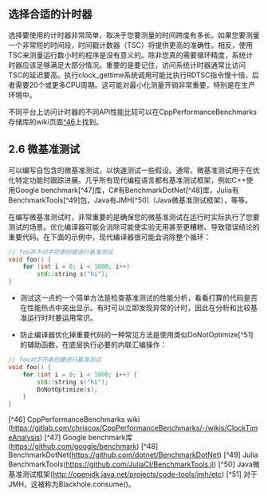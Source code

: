 ## 选择合适的计时器

选择要使用的计时器非常简单，取决于您要测量的时间跨度有多长。如果您要测量一个非常短的时间段，时间戳计数器（TSC）将提供更高的准确性。相反，使用TSC来测量运行数小时的程序是没有意义的。除非您真的需要循环精度，系统计时器应该足够满足大部分情况。重要的是要记住，访问系统计时器通常比访问TSC的延迟要高。执行clock_gettime系统调用可能比执行RDTSC指令慢十倍，后者需要20个或更多CPU周期。这可能对最小化测量开销非常重要，特别是在生产环境中。

不同平台上访问计时器的不同API性能比较可以在CppPerformanceBenchmarks存储库的wiki页面[^46](https://gitlab.com/chriscox/CppPerformanceBenchmarks/-/wikis/ClockTimeAnalysis)上找到。

## 2.6 微基准测试

可以编写自包含的微基准测试，以快速测试一些假设。通常，微基准测试用于在优化特定功能时跟踪进展。几乎所有现代编程语言都有基准测试框架，例如C++使用Google benchmark[^47]库，C#有BenchmarkDotNet[^48]库，Julia有BenchmarkTools[^49]包，Java有JMH[^50]（Java微基准测试框架），等等。

在编写微基准测试时，非常重要的是确保您的微基准测试在运行时实际执行了您要测试的场景。优化编译器可能会消除可能使实验无用甚至更糟糕、导致错误结论的重要代码。在下面的示例中，现代编译器很可能会消除整个循环：

```cpp
// foo并不对字符串创建进行基准测试
void foo() {
    for (int i = 0; i < 1000; i++)
        std::string s("hi");
}
```

- 测试这一点的一个简单方法是检查基准测试的性能分析，看看打算的代码是否在性能热点中突出显示。有时可以立即发现异常的计时，因此在分析和比较基准运行时时要运用常识。

- 防止编译器优化掉重要代码的一种常见方法是使用类似DoNotOptimize[^51]的辅助函数，在底层执行必要的内联汇编操作：

```cpp
// foo对字符串创建进行基准测试
void foo() {
    for (int i = 0; i < 1000; i++) {
        std::string s("hi");
        DoNotOptimize(s);
    }
}
```
[^46] CppPerformanceBenchmarks wiki (https://gitlab.com/chriscox/CppPerformanceBenchmarks/-/wikis/ClockTimeAnalysis)
[^47] Google benchmark库(https://github.com/google/benchmark)
[^48] BenchmarkDotNet(https://github.com/dotnet/BenchmarkDotNet)
[^49] Julia BenchmarkTools(https://github.com/JuliaCI/BenchmarkTools.jl)
[^50] Java微基准测试框架(http://openjdk.java.net/projects/code-tools/jmh/etc)
[^51] 对于JMH，这被称为Blackhole.consume()。
